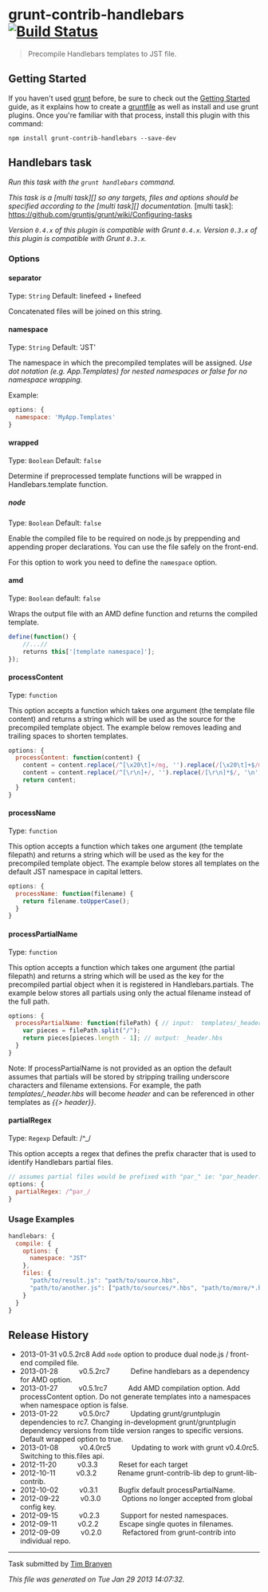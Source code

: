 # grunt-contrib-handlebars [![Build Status](https://secure.travis-ci.org/gruntjs/grunt-contrib-handlebars.png?branch=master)](http://travis-ci.org/gruntjs/grunt-contrib-handlebars)

> Precompile Handlebars templates to JST file.


## Getting Started
If you haven't used [grunt][] before, be sure to check out the [Getting Started][] guide, as it explains how to create a [gruntfile][Getting Started] as well as install and use grunt plugins. Once you're familiar with that process, install this plugin with this command:

```shell
npm install grunt-contrib-handlebars --save-dev
```

[grunt]: http://gruntjs.com/
[Getting Started]: https://github.com/gruntjs/grunt/blob/devel/docs/getting_started.md


## Handlebars task
_Run this task with the `grunt handlebars` command._

_This task is a [multi task][] so any targets, files and options should be specified according to the [multi task][] documentation._
[multi task]: https://github.com/gruntjs/grunt/wiki/Configuring-tasks


_Version `0.4.x` of this plugin is compatible with Grunt `0.4.x`. Version `0.3.x` of this plugin is compatible with Grunt `0.3.x`._

### Options

#### separator
Type: `String`
Default: linefeed + linefeed

Concatenated files will be joined on this string.

#### namespace
Type: `String`
Default: 'JST'

The namespace in which the precompiled templates will be assigned.  *Use dot notation (e.g. App.Templates) for nested namespaces or false for no namespace wrapping.*

Example:
```js
options: {
  namespace: 'MyApp.Templates'
}
```

#### wrapped
Type: `Boolean`
Default: `false`

Determine if preprocessed template functions will be wrapped in Handlebars.template function.

##### node
Type: `Boolean`
Default: `false`

Enable the compiled file to be required on node.js by preppending and appending proper declarations. You can use the file safely on the front-end.

For this option to work you need to define the `namespace` option.

#### amd
Type: `Boolean`
default: `false`

Wraps the output file with an AMD define function and returns the compiled template.

```js
define(function() {
    //...//
    returns this['[template namespace]'];
});
```

#### processContent
Type: `function`

This option accepts a function which takes one argument (the template file content) and returns a string which will be used as the source for the precompiled template object.  The example below removes leading and trailing spaces to shorten templates.

```js
options: {
  processContent: function(content) {
    content = content.replace(/^[\x20\t]+/mg, '').replace(/[\x20\t]+$/mg, '');
    content = content.replace(/^[\r\n]+/, '').replace(/[\r\n]*$/, '\n');
    return content;
  }
}
```

#### processName
Type: `function`

This option accepts a function which takes one argument (the template filepath) and returns a string which will be used as the key for the precompiled template object.  The example below stores all templates on the default JST namespace in capital letters.

```js
options: {
  processName: function(filename) {
    return filename.toUpperCase();
  }
}
```

#### processPartialName
Type: ```function```

This option accepts a function which takes one argument (the partial filepath) and returns a string which will be used as the key for the precompiled partial object when it is registered in Handlebars.partials. The example below stores all partials using only the actual filename instead of the full path.

```js
options: {
  processPartialName: function(filePath) { // input:  templates/_header.hbs
    var pieces = filePath.split("/");
    return pieces[pieces.length - 1]; // output: _header.hbs
  }
}
````

Note: If processPartialName is not provided as an option the default assumes that partials will be stored by stripping trailing underscore characters and filename extensions. For example, the path *templates/_header.hbs* will become *header* and can be referenced in other templates as *{{> header}}*.

#### partialRegex
Type: `Regexp`
Default: /^_/

This option accepts a regex that defines the prefix character that is used to identify Handlebars partial files.

``` javascript
// assumes partial files would be prefixed with "par_" ie: "par_header.hbs"
options: {
  partialRegex: /^par_/
}
```

### Usage Examples

```js
handlebars: {
  compile: {
    options: {
      namespace: "JST"
    },
    files: {
      "path/to/result.js": "path/to/source.hbs",
      "path/to/another.js": ["path/to/sources/*.hbs", "path/to/more/*.hbs"]
    }
  }
}
```


## Release History

 * 2013-01-31   v0.5.2rc8   Add `node` option to produce dual node.js / front-end compiled file.
 * 2013-01-28   v0.5.2rc7   Define handlebars as a dependency for AMD option.
 * 2013-01-27   v0.5.1rc7   Add AMD compilation option. Add processContent option. Do not generate templates into a namespaces when namespace option is false.
 * 2013-01-22   v0.5.0rc7   Updating grunt/gruntplugin dependencies to rc7. Changing in-development grunt/gruntplugin dependency versions from tilde version ranges to specific versions. Default wrapped option to true.
 * 2013-01-08   v0.4.0rc5   Updating to work with grunt v0.4.0rc5. Switching to this.files api.
 * 2012-11-20   v0.3.3   Reset for each target
 * 2012-10-11   v0.3.2   Rename grunt-contrib-lib dep to grunt-lib-contrib.
 * 2012-10-02   v0.3.1   Bugfix default processPartialName.
 * 2012-09-22   v0.3.0   Options no longer accepted from global config key.
 * 2012-09-15   v0.2.3   Support for nested namespaces.
 * 2012-09-11   v0.2.2   Escape single quotes in filenames.
 * 2012-09-09   v0.2.0   Refactored from grunt-contrib into individual repo.

---

Task submitted by [Tim Branyen](http://tbranyen.com)

*This file was generated on Tue Jan 29 2013 14:07:32.*
